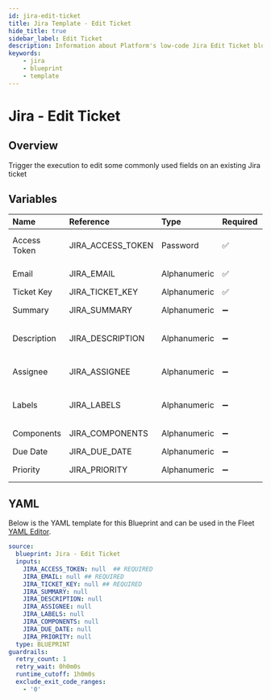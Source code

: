 ```yaml
---
id: jira-edit-ticket
title: Jira Template - Edit Ticket
hide_title: true
sidebar_label: Edit Ticket
description: Information about Platform's low-code Jira Edit Ticket blueprint. Trigger the execution to edit some commonly used fields on an existing Jira ticket 
keywords:
    - jira
    - blueprint
    - template
---
```


# Jira - Edit Ticket

## Overview
Trigger the execution to edit some commonly used fields on an existing Jira ticket

## Variables

| Name | Reference | Type | Required | Default | Options | Description |
|:-----|:----------|:-----|:---------|:--------|:--------|:------------|
| Access Token | JIRA_ACCESS_TOKEN  | Password |:white_check_mark: | - | - | https://support.atlassian.com/atlassian-account/docs/manage-api-tokens-for-your-atlassian-account/ |
| Email | JIRA_EMAIL  | Alphanumeric |:white_check_mark: | - | - | Email address associated with the api token |
| Ticket Key | JIRA_TICKET_KEY  | Alphanumeric |:white_check_mark: | - | - | The ID of the ticket you wish to edit |
| Summary | JIRA_SUMMARY  | Alphanumeric |:heavy_minus_sign: | - | - |  A short summary or title describing the issue or task of the ticket. |
| Description | JIRA_DESCRIPTION  | Alphanumeric |:heavy_minus_sign: | - | - | A detailed description of the ticket, providing additional context or information. |
| Assignee | JIRA_ASSIGNEE  | Alphanumeric |:heavy_minus_sign: | - | - | Email address of the assignee. If you like to use the project's default assignee pass in -1 |
| Labels | JIRA_LABELS  | Alphanumeric |:heavy_minus_sign: | - | - | Labels to tag and categorize the ticket. Multiple labels can be assigned by separating them with commas. |
| Components | JIRA_COMPONENTS  | Alphanumeric |:heavy_minus_sign: | - | - |  Components of the Jira project to associate with the ticket. |
| Due Date | JIRA_DUE_DATE  | Alphanumeric |:heavy_minus_sign: | - | - | The due date you wish to assign  |
| Priority | JIRA_PRIORITY  | Alphanumeric |:heavy_minus_sign: | - | - | The priority level of the ticket, indicating its importance or urgency. |


## YAML
Below is the YAML template for this Blueprint and can be used in the Fleet [YAML Editor](../../reference/fleets/yaml-editor.md).
```yaml
source:
  blueprint: Jira - Edit Ticket
  inputs:
    JIRA_ACCESS_TOKEN: null  ## REQUIRED
    JIRA_EMAIL: null ## REQUIRED
    JIRA_TICKET_KEY: null ## REQUIRED
    JIRA_SUMMARY: null
    JIRA_DESCRIPTION: null
    JIRA_ASSIGNEE: null
    JIRA_LABELS: null
    JIRA_COMPONENTS: null
    JIRA_DUE_DATE: null
    JIRA_PRIORITY: null
  type: BLUEPRINT
guardrails:
  retry_count: 1
  retry_wait: 0h0m0s
  runtime_cutoff: 1h0m0s
  exclude_exit_code_ranges:
    - '0'

```
